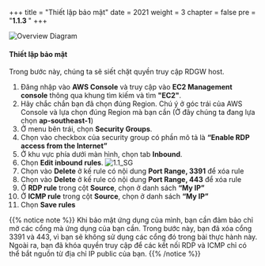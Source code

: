 +++
title = "Thiết lập bảo mật"
date = 2021
weight = 3
chapter = false
pre = "<b>1.1.3 </b>"
+++


![Overview Diagram](/images/1/Architecture-1.1_CFN.png?width=40pc)


#### Thiết lập bảo mật
Trong bước này, chúng ta sẽ siết chặt quyền truy cập RDGW host.

1. Đăng nhập vào **AWS Console** và truy cập vào **EC2 Management console** thông qua khung tìm kiếm và tìm **"EC2"**.
2. Hãy chắc chắn bạn đã chọn đúng Region. Chú ý ở góc trái của AWS Console và lựa chọn đúng Region mà bạn cần (Ở đây chúng ta đang lựa chọn **ap-southeast-1**)
3. Ở menu bên trái, chọn **Security Groups**.
4. Chọn vào checkbox của security group có phần mô tả là **“Enable RDP access from the Internet”**
5. Ở khu vực phía dưới màn hình, chọn tab **Inbound**.
6. Chọn **Edit inbound rules**.
![1.1_SG](/images/1/1.1_SG.png?width=90pc)
7. Chọn vào **Delete** ở kế rule có nội dung **Port Range, 3391** để xóa rule
8. Chọn vào **Delete** ở kế rule có nội dung **Port Range, 443** để xóa rule
9. Ở **RDP rule** trong cột **Source**, chọn ở danh sách **“My IP”**
10. Ở **ICMP rule** trong cột **Source**, chọn ở danh sách **“My IP”**
11. Chọn **Save rules**

{{% notice note %}}
Khi bảo mật ứng dụng của mình, bạn cần đảm bảo chỉ mở các cổng mà ứng dụng của bạn cần. Trong bước này, bạn đã xóa cổng 3391 và 443, vì bạn sẽ không sử dụng các cổng đó trong bài thực hành này. Ngoài ra, bạn đã khóa quyền truy cập để các kết nối RDP và ICMP chỉ có thể bắt nguồn từ địa chỉ IP public của bạn.
{{% /notice %}}